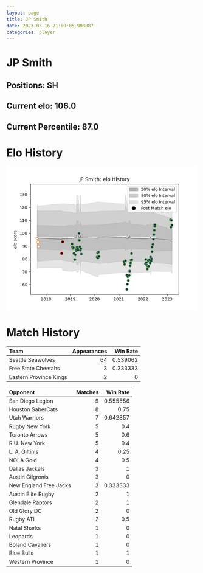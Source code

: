 ```yaml
---  
layout: page  
title: JP Smith  
date: 2023-03-16 21:09:05.903087  
categories: player  
---
```

# JP Smith

## Positions: SH

## Current elo: 106.0

## Current Percentile: 87.0

# Elo History


![elo history](history_JPSmith.png)
# Match History


| Team                   |   Appearances |   Win Rate |
|:-----------------------|--------------:|-----------:|
| Seattle Seawolves      |            64 |   0.539062 |
| Free State Cheetahs    |             3 |   0.333333 |
| Eastern Province Kings |             2 |   0        |

| Opponent               |   Matches |   Win Rate |
|:-----------------------|----------:|-----------:|
| San Diego Legion       |         9 |   0.555556 |
| Houston SaberCats      |         8 |   0.75     |
| Utah Warriors          |         7 |   0.642857 |
| Rugby New York         |         5 |   0.4      |
| Toronto Arrows         |         5 |   0.6      |
| R.U. New York          |         5 |   0.4      |
| L. A. Giltinis         |         4 |   0.25     |
| NOLA Gold              |         4 |   0.5      |
| Dallas Jackals         |         3 |   1        |
| Austin Gilgronis       |         3 |   0        |
| New England Free Jacks |         3 |   0.333333 |
| Austin Elite Rugby     |         2 |   1        |
| Glendale Raptors       |         2 |   1        |
| Old Glory DC           |         2 |   0        |
| Rugby ATL              |         2 |   0.5      |
| Natal Sharks           |         1 |   0        |
| Leopards               |         1 |   0        |
| Boland Cavaliers       |         1 |   0        |
| Blue Bulls             |         1 |   1        |
| Western Province       |         1 |   0        |